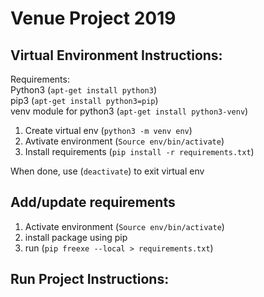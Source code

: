 # Venue Project 2019

## Virtual Environment Instructions:

Requirements:  
Python3 (`apt-get install python3`)  
pip3 (`apt-get install python3=pip`)  
venv module for python3 (`apt-get install python3-venv`)  

1. Create virtual env (`python3 -m venv env`)
2. Avtivate environment (`Source env/bin/activate`)
3. Install requirements (`pip install -r requirements.txt`)

When done, use (`deactivate`) to exit virtual env

## Add/update requirements

1. Activate environment (`Source env/bin/activate`)
2. install package using pip 
3. run (`pip freexe --local > requirements.txt`)

## Run Project Instructions: